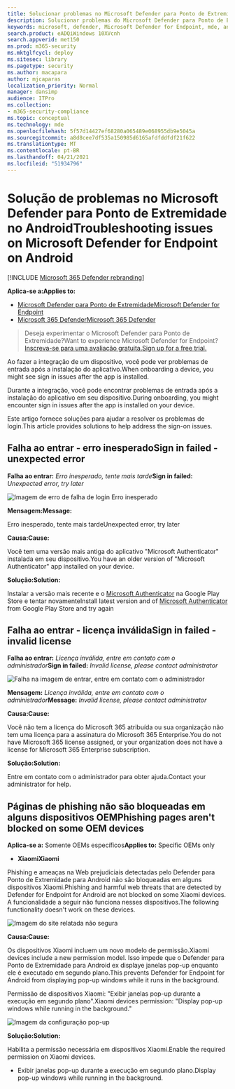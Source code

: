 ```yaml
---
title: Solucionar problemas no Microsoft Defender para Ponto de Extremidade no Android
description: Solucionar problemas do Microsoft Defender para Ponto de Extremidade no Android
keywords: microsoft, defender, Microsoft Defender for Endpoint, mde, android, cloud, connectivity, communication
search.product: eADQiWindows 10XVcnh
search.appverid: met150
ms.prod: m365-security
ms.mktglfcycl: deploy
ms.sitesec: library
ms.pagetype: security
ms.author: macapara
author: mjcaparas
localization_priority: Normal
manager: dansimp
audience: ITPro
ms.collection:
- m365-security-compliance
ms.topic: conceptual
ms.technology: mde
ms.openlocfilehash: 5f57d14427ef68280a065489e068955db9e5045a
ms.sourcegitcommit: a8d8cee7df535a150985d6165afdfddfdf21f622
ms.translationtype: MT
ms.contentlocale: pt-BR
ms.lasthandoff: 04/21/2021
ms.locfileid: "51934796"
---
```

# <a name="troubleshooting-issues-on-microsoft-defender-for-endpoint-on-android"></a><span data-ttu-id="4f407-104">Solução de problemas no Microsoft Defender para Ponto de Extremidade no Android</span><span class="sxs-lookup"><span data-stu-id="4f407-104">Troubleshooting issues on Microsoft Defender for Endpoint on Android</span></span>

[!INCLUDE [Microsoft 365 Defender rebranding](../../includes/microsoft-defender.md)]

<span data-ttu-id="4f407-105">**Aplica-se a:**</span><span class="sxs-lookup"><span data-stu-id="4f407-105">**Applies to:**</span></span>
- [<span data-ttu-id="4f407-106">Microsoft Defender para Ponto de Extremidade</span><span class="sxs-lookup"><span data-stu-id="4f407-106">Microsoft Defender for Endpoint</span></span>](https://go.microsoft.com/fwlink/p/?linkid=2154037)
- [<span data-ttu-id="4f407-107">Microsoft 365 Defender</span><span class="sxs-lookup"><span data-stu-id="4f407-107">Microsoft 365 Defender</span></span>](https://go.microsoft.com/fwlink/?linkid=2118804)

> <span data-ttu-id="4f407-108">Deseja experimentar o Microsoft Defender para Ponto de Extremidade?</span><span class="sxs-lookup"><span data-stu-id="4f407-108">Want to experience Microsoft Defender for Endpoint?</span></span> [<span data-ttu-id="4f407-109">Inscreva-se para uma avaliação gratuita.</span><span class="sxs-lookup"><span data-stu-id="4f407-109">Sign up for a free trial.</span></span>](https://www.microsoft.com/microsoft-365/windows/microsoft-defender-atp?ocid=docs-wdatp-exposedapis-abovefoldlink) 

<span data-ttu-id="4f407-110">Ao fazer a integração de um dispositivo, você pode ver problemas de entrada após a instalação do aplicativo.</span><span class="sxs-lookup"><span data-stu-id="4f407-110">When onboarding a device, you might see sign in issues after the app is installed.</span></span>

<span data-ttu-id="4f407-111">Durante a integração, você pode encontrar problemas de entrada após a instalação do aplicativo em seu dispositivo.</span><span class="sxs-lookup"><span data-stu-id="4f407-111">During onboarding, you might encounter sign in issues after the app is installed on your device.</span></span>

<span data-ttu-id="4f407-112">Este artigo fornece soluções para ajudar a resolver os problemas de login.</span><span class="sxs-lookup"><span data-stu-id="4f407-112">This article provides solutions to help address the sign-on issues.</span></span>  

## <a name="sign-in-failed---unexpected-error"></a><span data-ttu-id="4f407-113">Falha ao entrar - erro inesperado</span><span class="sxs-lookup"><span data-stu-id="4f407-113">Sign in failed - unexpected error</span></span>
<span data-ttu-id="4f407-114">**Falha ao entrar:** *Erro inesperado, tente mais tarde*</span><span class="sxs-lookup"><span data-stu-id="4f407-114">**Sign in failed:** *Unexpected error, try later*</span></span>

![Imagem de erro de falha de login Erro inesperado](images/f9c3bad127d636c1f150d79814f35d4c.png)

<span data-ttu-id="4f407-116">**Mensagem:**</span><span class="sxs-lookup"><span data-stu-id="4f407-116">**Message:**</span></span>

<span data-ttu-id="4f407-117">Erro inesperado, tente mais tarde</span><span class="sxs-lookup"><span data-stu-id="4f407-117">Unexpected error, try later</span></span>

<span data-ttu-id="4f407-118">**Causa:**</span><span class="sxs-lookup"><span data-stu-id="4f407-118">**Cause:**</span></span>

<span data-ttu-id="4f407-119">Você tem uma versão mais antiga do aplicativo "Microsoft Authenticator" instalada em seu dispositivo.</span><span class="sxs-lookup"><span data-stu-id="4f407-119">You have an older version of "Microsoft Authenticator" app installed on your device.</span></span>

<span data-ttu-id="4f407-120">**Solução:**</span><span class="sxs-lookup"><span data-stu-id="4f407-120">**Solution:**</span></span>

<span data-ttu-id="4f407-121">Instalar a versão mais recente e o [Microsoft Authenticator](https://play.google.com/store/apps/details?androidid=com.azure.authenticator) na Google Play Store e tentar novamente</span><span class="sxs-lookup"><span data-stu-id="4f407-121">Install latest version and of [Microsoft Authenticator](https://play.google.com/store/apps/details?androidid=com.azure.authenticator) from Google Play Store and try again</span></span>

## <a name="sign-in-failed---invalid-license"></a><span data-ttu-id="4f407-122">Falha ao entrar - licença inválida</span><span class="sxs-lookup"><span data-stu-id="4f407-122">Sign in failed - invalid license</span></span>

<span data-ttu-id="4f407-123">**Falha ao entrar:** *Licença inválida, entre em contato com o administrador*</span><span class="sxs-lookup"><span data-stu-id="4f407-123">**Sign in failed:** *Invalid license, please contact administrator*</span></span>

![Falha na imagem de entrar, entre em contato com o administrador](images/920e433f440fa1d3d298e6a2a43d4811.png)

<span data-ttu-id="4f407-125">**Mensagem:** *Licença inválida, entre em contato com o administrador*</span><span class="sxs-lookup"><span data-stu-id="4f407-125">**Message:** *Invalid license, please contact administrator*</span></span>

<span data-ttu-id="4f407-126">**Causa:**</span><span class="sxs-lookup"><span data-stu-id="4f407-126">**Cause:**</span></span>

<span data-ttu-id="4f407-127">Você não tem a licença do Microsoft 365 atribuída ou sua organização não tem uma licença para a assinatura do Microsoft 365 Enterprise.</span><span class="sxs-lookup"><span data-stu-id="4f407-127">You do not have Microsoft 365 license assigned, or your organization does not have a license for Microsoft 365 Enterprise subscription.</span></span>

<span data-ttu-id="4f407-128">**Solução:**</span><span class="sxs-lookup"><span data-stu-id="4f407-128">**Solution:**</span></span>

<span data-ttu-id="4f407-129">Entre em contato com o administrador para obter ajuda.</span><span class="sxs-lookup"><span data-stu-id="4f407-129">Contact your administrator for help.</span></span>

## <a name="phishing-pages-arent-blocked-on-some-oem-devices"></a><span data-ttu-id="4f407-130">Páginas de phishing não são bloqueadas em alguns dispositivos OEM</span><span class="sxs-lookup"><span data-stu-id="4f407-130">Phishing pages aren't blocked on some OEM devices</span></span>

<span data-ttu-id="4f407-131">**Aplica-se a:** Somente OEMs específicos</span><span class="sxs-lookup"><span data-stu-id="4f407-131">**Applies to:** Specific OEMs only</span></span>

-   <span data-ttu-id="4f407-132">**Xiaomi**</span><span class="sxs-lookup"><span data-stu-id="4f407-132">**Xiaomi**</span></span>

<span data-ttu-id="4f407-133">Phishing e ameaças na Web prejudiciais detectadas pelo Defender para Ponto de Extremidade para Android não são bloqueadas em alguns dispositivos Xiaomi.</span><span class="sxs-lookup"><span data-stu-id="4f407-133">Phishing and harmful web threats that are detected by Defender for Endpoint for Android are not blocked on some Xiaomi devices.</span></span> <span data-ttu-id="4f407-134">A funcionalidade a seguir não funciona nesses dispositivos.</span><span class="sxs-lookup"><span data-stu-id="4f407-134">The following functionality doesn't work on these devices.</span></span>

![Imagem do site relatada não segura](images/0c04975c74746a5cdb085e1d9386e713.png)


<span data-ttu-id="4f407-136">**Causa:**</span><span class="sxs-lookup"><span data-stu-id="4f407-136">**Cause:**</span></span>

<span data-ttu-id="4f407-137">Os dispositivos Xiaomi incluem um novo modelo de permissão.</span><span class="sxs-lookup"><span data-stu-id="4f407-137">Xiaomi devices include a new permission model.</span></span> <span data-ttu-id="4f407-138">Isso impede que o Defender para Ponto de Extremidade para Android ex displaye janelas pop-up enquanto ele é executado em segundo plano.</span><span class="sxs-lookup"><span data-stu-id="4f407-138">This prevents Defender for Endpoint for Android from displaying pop-up windows while it runs in the background.</span></span>

<span data-ttu-id="4f407-139">Permissão de dispositivos Xiaomi: "Exibir janelas pop-up durante a execução em segundo plano".</span><span class="sxs-lookup"><span data-stu-id="4f407-139">Xiaomi devices permission: "Display pop-up windows while running in the background."</span></span>

![Imagem da configuração pop-up](images/6e48e7b29daf50afddcc6c8c7d59fd64.png)

<span data-ttu-id="4f407-141">**Solução:**</span><span class="sxs-lookup"><span data-stu-id="4f407-141">**Solution:**</span></span>

<span data-ttu-id="4f407-142">Habilita a permissão necessária em dispositivos Xiaomi.</span><span class="sxs-lookup"><span data-stu-id="4f407-142">Enable the required permission on Xiaomi devices.</span></span>

- <span data-ttu-id="4f407-143">Exibir janelas pop-up durante a execução em segundo plano.</span><span class="sxs-lookup"><span data-stu-id="4f407-143">Display pop-up windows while running in the background.</span></span>
